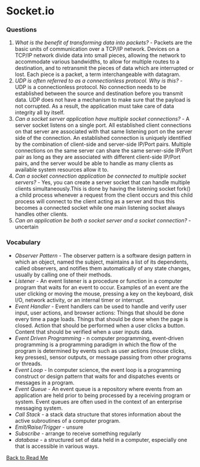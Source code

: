 # Socket.io

### Questions

1. *What is the benefit of transforming data into packets?* - Packets are the basic units of communication over a TCP/IP network. Devices on a TCP/IP network divide data into small pieces, allowing the network to accommodate various bandwidths, to allow for multiple routes to a destination, and to retransmit the pieces of data which are interrupted or lost. Each piece is a packet, a term interchangeable with datagram.
1. *UDP is often referred to as a connectionless protocol. Why is this?* - UDP is a connectionless protocol. No connection needs to be established between the source and destination before you transmit data. UDP does not have a mechanism to make sure that the payload is not corrupted. As a result, the application must take care of data integrity all by itself.
1. *Can a socket server application have multiple socket connections?* - A server socket listens on a single port. All established client connections on that server are associated with that same listening port on the server side of the connection. An established connection is uniquely identified by the combination of client-side and server-side IP/Port pairs. Multiple connections on the same server can share the same server-side IP/Port pair as long as they are associated with different client-side IP/Port pairs, and the server would be able to handle as many clients as available system resources allow it to.
1. *Can a socket connection application be connected to multiple socket servers?* - Yes, you can create a server socket that can handle multiple clients simultaneously.This is done by having the listening socket fork() a child process whenever a request from the client occurs and this child process will connect to the client acting as a server and thus this becomes a connected socket while one main listening socket always handles other clients.
1. *Can an application be both a socket server and a socket connection?* - uncertain

### Vocabulary

 - *Observer Pattern* - The observer pattern is a software design pattern in which an object, named the subject, maintains a list of its dependents, called observers, and notifies them automatically of any state changes, usually by calling one of their methods.
 - *Listener* - An event listener is a procedure or function in a computer program that waits for an event to occur. Examples of an event are the user clicking or moving the mouse, pressing a key on the keyboard, disk I/O, network activity, or an internal timer or interrupt.
 - *Event Handler* - Event handlers can be used to handle and verify user input, user actions, and browser actions: Things that should be done every time a page loads. Things that should be done when the page is closed. Action that should be performed when a user clicks a button. Content that should be verified when a user inputs data.
 - *Event Driven Programming* - n computer programming, event-driven programming is a programming paradigm in which the flow of the program is determined by events such as user actions (mouse clicks, key presses), sensor outputs, or message passing from other programs or threads.
 - *Event Loop* - In computer science, the event loop is a programming construct or design pattern that waits for and dispatches events or messages in a program.
 - *Event Queue* - An event queue is a repository where events from an application are held prior to being processed by a receiving program or system. Event queues are often used in the context of an enterprise messaging system.
 - *Call Stack* - a stack data structure that stores information about the active subroutines of a computer program.
 - *Emit/Raise/Trigger* - unsure
 - *Subscribe* - arrange to receive something regularly
 - *database* - a structured set of data held in a computer, especially one that is accessible in various ways.

 [Back to Read Me](../README.md)
